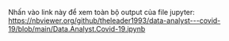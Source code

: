 Nhấn vào link này để xem toàn bộ output của file jupyter:
https://nbviewer.org/github/theleader1993/data-analyst---covid-19/blob/main/Data.Analyst.Covid-19.ipynb
